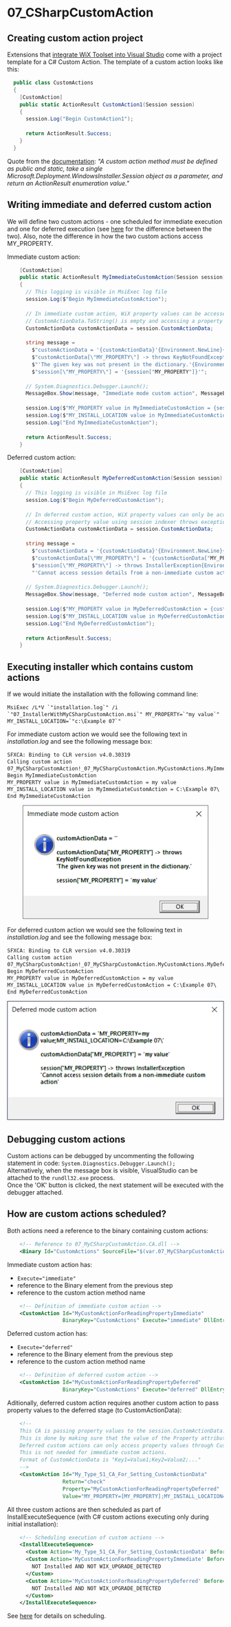 # 07_CSharpCustomAction

## Creating custom action project

Extensions that [integrate WiX Toolset into Visual Studio](https://marketplace.visualstudio.com/publishers/WixToolset) come with a project template for a C# Custom Action. The template of a custom action looks like this:
```C#
  public class CustomActions
  {
    [CustomAction]
    public static ActionResult CustomAction1(Session session)
    {
      session.Log("Begin CustomAction1");

      return ActionResult.Success;
    }
  }
```
Quote from the [documentation](https://documentation.help/MS-Deployment-Tools/WindowsInstaller.htm): *"A custom action method must be defined as public and static, take a single Microsoft.Deployment.WindowsInstaller.Session object as a parameter, and return an ActionResult enumeration value."*

## Writing immediate and deferred custom action

We will define two custom actions - one scheduled for immediate execution and one for deferred execution (see [here](../04_PowerShellPreconditionCustomAction#overview-of-install-stages) for the difference between the two). Also, note the difference in how the two custom actions access MY_PROPERTY.

Immediate custom action:
```C#
    [CustomAction]
    public static ActionResult MyImmediateCustomAction(Session session)
    {
      // This logging is visible in MsiExec log file
      session.Log($"Begin MyImmediateCustomAction");

      // In immediate custom action, WiX property values can be accessed directly (using session indexer)
      // CustomActionData.ToString() is empty and accessing a property using CustomActionData indexer throws exception
      CustomActionData customActionData = session.CustomActionData;

      string message =
        $"customActionData = '{customActionData}'{Environment.NewLine}{Environment.NewLine}" +
        $"customActionData[\"MY_PROPERTY\"] -> throws KeyNotFoundException{Environment.NewLine}" +
        $"'The given key was not present in the dictionary.'{Environment.NewLine}{Environment.NewLine}" +
        $"session[\"MY_PROPERTY\"] = '{session["MY_PROPERTY"]}'";

      // System.Diagnostics.Debugger.Launch();
      MessageBox.Show(message, "Immediate mode custom action", MessageBoxButtons.OK, MessageBoxIcon.Information);

      session.Log($"MY_PROPERTY value in MyImmediateCustomAction = {session["MY_PROPERTY"]}");
      session.Log($"MY_INSTALL_LOCATION value in MyImmediateCustomAction = {session["MY_INSTALL_LOCATION"]}");
      session.Log("End MyImmediateCustomAction");

      return ActionResult.Success;
    }
```

Deferred custom action:
```C#
    [CustomAction]
    public static ActionResult MyDeferredCustomAction(Session session)
    {
      // This logging is visible in MsiExec log file
      session.Log($"Begin MyDeferredCustomAction");

      // In deferred custom action, WiX property values can only be accessed through CustomActionData
      // Accessing property value using session indexer throws exception
      CustomActionData customActionData = session.CustomActionData;

      string message =
        $"customActionData = '{customActionData}'{Environment.NewLine}{Environment.NewLine}" +
        $"customActionData[\"MY_PROPERTY\"] = '{customActionData["MY_PROPERTY"]}'{Environment.NewLine}{Environment.NewLine}" +
        $"session[\"MY_PROPERTY\"] -> throws InstallerException{Environment.NewLine}" +
        "'Cannot access session details from a non-immediate custom action'";

      // System.Diagnostics.Debugger.Launch();
      MessageBox.Show(message, "Deferred mode custom action", MessageBoxButtons.OK, MessageBoxIcon.Information);

      session.Log($"MY_PROPERTY value in MyDeferredCustomAction = {customActionData["MY_PROPERTY"]}");
      session.Log($"MY_INSTALL_LOCATION value in MyDeferredCustomAction = {customActionData["MY_INSTALL_LOCATION"]}");
      session.Log("End MyDeferredCustomAction");

      return ActionResult.Success;
    }
```

## Executing installer which contains custom actions

If we would initiate the installation with the following command line:
```
MsiExec /L*V `"installation.log`" /i `"07_InstallerWithMyCSharpCustomAction.msi`" MY_PROPERTY=`"my value`" MY_INSTALL_LOCATION=`"c:\Example 07`"
```
For immediate custom action we would see the following text in *installation.log* and see the following message box:
```
SFXCA: Binding to CLR version v4.0.30319
Calling custom action 07_MyCSharpCustomAction!_07_MyCSharpCustomAction.MyCustomActions.MyImmediateCustomAction
Begin MyImmediateCustomAction
MY_PROPERTY value in MyImmediateCustomAction = my value
MY_INSTALL_LOCATION value in MyImmediateCustomAction = C:\Example 07\
End MyImmediateCustomAction
```
<p align="center">
    <img src="../images/Immediate_CA.png" alt="Immediate_CA" style="max-width:100%;">
</p>

For deferred custom action we would see the following text in *installation.log* and see the following message box:
```
SFXCA: Binding to CLR version v4.0.30319
Calling custom action 07_MyCSharpCustomAction!_07_MyCSharpCustomAction.MyCustomActions.MyDeferredCustomAction
Begin MyDeferredCustomAction
MY_PROPERTY value in MyDeferredCustomAction = my value
MY_INSTALL_LOCATION value in MyDeferredCustomAction = C:\Example 07\
End MyDeferredCustomAction
```
<p align="center">
    <img src="../images/Deferred_CA.png" alt="Deferred_CA" style="max-width:100%;">
</p>

## Debugging custom actions

Custom actions can be debugged by uncommenting the following statement in code: `System.Diagnostics.Debugger.Launch();`\
Alternatively, when the message box is visible, VisualStudio can be attached to the `rundll32.exe` process.\
Once the 'OK' button is clicked, the next statement will be executed with the debugger attached.

## How are custom actions scheduled?

Both actions need a reference to the binary containing custom actions:
```xml
    <!-- Reference to 07_MyCSharpCustomAction.CA.dll -->
    <Binary Id="CustomActions" SourceFile="$(var.07_MyCSharpCustomAction.TargetDir)$(var.07_MyCSharpCustomAction.TargetName).CA.dll" />
```

Immediate custom action has:
- `Execute="immediate"`
- reference to the Binary element from the previous step
- reference to the custom action method name
```xml
    <!-- Definition of immediate custom action -->
    <CustomAction Id="MyCustomActionForReadingPropertyImmediate"
                  BinaryKey="CustomActions" Execute="immediate" DllEntry="MyImmediateCustomAction" />
```

Deferred custom action has:
- `Execute="deferred"`
- reference to the Binary element from the previous step
- reference to the custom action method name
```xml
    <!-- Definition of deferred custom action -->
    <CustomAction Id="MyCustomActionForReadingPropertyDeferred"
                  BinaryKey="CustomActions" Execute="deferred" DllEntry="MyDeferredCustomAction" />
```

Aditionally, deferred custom action requires another custom action to pass property values to the deferred stage (to CustomActionData):
```xml
    <!--
    This CA is passing property values to the session.CustomActionData.
    This is done by making sure that the value of the Property attribute matches the name of the custom action.
    Deferred custom actions can only access property values through CustomActionData.
    This is not needed for immediate custom actions.
    Format of CustomActionData is "Key1=Value1;Key2=Value2;..."
    -->
    <CustomAction Id="My_Type_51_CA_For_Setting_CustomActionData"
                  Return="check"
                  Property="MyCustomActionForReadingPropertyDeferred" 
                  Value="MY_PROPERTY=[MY_PROPERTY];MY_INSTALL_LOCATION=[MY_INSTALL_LOCATION]" />
```

All three custom actions are then scheduled as part of InstallExecuteSequence (with C# custom actions executing only during initial installation):
```xml
    <!-- Scheduling execution of custom actions -->
    <InstallExecuteSequence>
      <Custom Action='My_Type_51_CA_For_Setting_CustomActionData' Before='InstallInitialize'></Custom>
      <Custom Action='MyCustomActionForReadingPropertyImmediate' Before='InstallFinalize'>
        NOT Installed AND NOT WIX_UPGRADE_DETECTED
      </Custom>
      <Custom Action='MyCustomActionForReadingPropertyDeferred' Before='InstallFinalize'>
        NOT Installed AND NOT WIX_UPGRADE_DETECTED
      </Custom>
    </InstallExecuteSequence>
```
See [here](../05_RememberPropertyPattern#defining-custom-actions-that-execute-only-during-installupgraderepairuninstall) for details on scheduling.